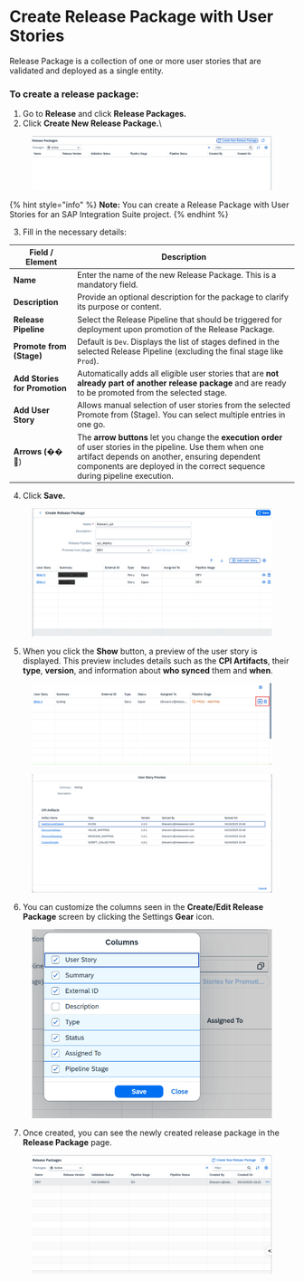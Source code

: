 # Create Release Package with User Stories

Release Package is a collection of one or more user stories that are validated and deployed as a single entity.

### To create a release package:

1. Go to **Release** and click **Release Packages.**
2. Click **Create New Release Package.**\


<figure><img src="../../.gitbook/assets/image (1032).png" alt=""><figcaption></figcaption></figure>

{% hint style="info" %}
**Note:** You can create a Release Package with User Stories for an SAP Integration Suite project.
{% endhint %}

3. Fill in the necessary details:&#x20;

| **Field / Element**           | **Description**                                                                                                                                                                                                                            |
| ----------------------------- | ------------------------------------------------------------------------------------------------------------------------------------------------------------------------------------------------------------------------------------------ |
| **Name**                      | Enter the name of the new Release Package. This is a mandatory field.                                                                                                                                                                      |
| **Description**               | Provide an optional description for the package to clarify its purpose or content.                                                                                                                                                         |
| **Release Pipeline**          | Select the Release Pipeline that should be triggered for deployment upon promotion of the Release Package.                                                                                                                                 |
| **Promote from (Stage)**      | Default is `Dev`. Displays the list of stages defined in the selected Release Pipeline (excluding the final stage like `Prod`).                                                                                                            |
| **Add Stories for Promotion** | Automatically adds all eligible user stories that are **not already part of another release package** and are ready to be promoted from the selected stage.                                                                                |
| **Add User Story**            | Allows manual selection of user stories  from the selected Promote from (Stage). You can select multiple entries in one go.                                                                                                                |
| **Arrows (**&#xD83D;� 🔽)     | The **arrow buttons** let you change the **execution order** of user stories in the pipeline. Use them when one artifact depends on another, ensuring dependent components are deployed in the correct sequence during pipeline execution. |

4. Click **Save.**

<figure><img src="../../.gitbook/assets/image (2) (1) (1) (1) (1) (1) (1) (1) (1) (1) (1) (1) (1) (1) (1) (1) (1) (1) (1) (1) (1) (1) (1) (1) (1).png" alt=""><figcaption></figcaption></figure>

5. When you click the **Show** button, a preview of the user story is displayed. This preview includes details such as the **CPI Artifacts**, their **type**, **version**, and information about **who synced** them and **when**.

<figure><img src="../../.gitbook/assets/image (1228).png" alt=""><figcaption></figcaption></figure>

<figure><img src="../../.gitbook/assets/image (1227).png" alt=""><figcaption></figcaption></figure>

6. You can customize the columns seen in the **Create/Edit Release Package** screen by clicking the Settings **Gear** icon.&#x20;

<figure><img src="../../.gitbook/assets/image (1) (1) (1) (1) (1) (1) (1) (1) (1) (1) (1) (1) (1) (1) (1) (1) (1) (1) (1) (1) (1) (1) (1) (1) (1) (1) (1) (1).png" alt=""><figcaption></figcaption></figure>

7. Once created, you can see the newly created release package in the **Release Package** page.

<figure><img src="../../.gitbook/assets/image (1129).png" alt=""><figcaption></figcaption></figure>
